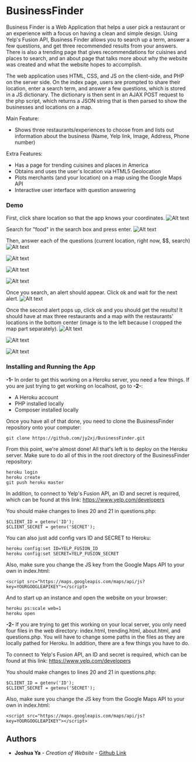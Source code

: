 # BusinessFinder
Business Finder is a Web Application that helps a user pick a restaurant or an experience with a focus on having a clean and simple design. Using Yelp's Fusion API, Business Finder allows you to search up a term, answer a few questions, and get three recommended results from your answers. There is also a trending page that gives recommendations for cuisines and places to search, and an about page that talks more about why the website was created and what the website hopes to accomplish.  

The web application uses HTML, CSS, and JS on the client-side, and PHP on the server side. On the index page, users are prompted to share their location, enter a search term, and answer a few questions, which is stored in a JS dictionary. The dictionary is then sent in an AJAX POST request to the php script, which returns a JSON string that is then parsed to show the businesses and locations on a map.

Main Feature:
- Shows three restaurants/experiences to choose from and lists out information about the business (Name, Yelp link, Image, Address, Phone number)

Extra Features:
- Has a page for trending cuisines and places in America
- Obtains and uses the user's location via HTML5 Geolocation
- Plots merchants (and your location) on a map using the Google Maps API
- Interactive user interface with question answering

### Demo
First, click share location so that the app knows your coordinates.
![Alt text](/screenshots/find_location.png?raw=true "Find Location")

Search for "food" in the search box and press enter.
![Alt text](/screenshots/food.png?raw=true "Search Food")

Then, answer each of the questions (current location, right now, $$, search)
![Alt text](/screenshots/location.png?raw=true "Current Location")

![Alt text](/screenshots/time.png?raw=true "Current Time")

![Alt text](/screenshots/money.png?raw=true "Two dollar option")

![Alt text](/screenshots/search.png?raw=true "Search it")

Once you search, an alert should appear. Click ok and wait for the next alert.
![Alt text](/screenshots/alert1.png?raw=true "Alert 1")

Once the second alert pops up, click ok and you should get the results! It should have at max three restaurants and a map with the restaurants' locations in the bottom center (image is to the left because I cropped the map part separately).
![Alt text](/screenshots/alert2.png?raw=true "Alert 2")

![Alt text](/screenshots/new_results1.png?raw=true "Result 1")

![Alt text](/screenshots/new_results2.png?raw=true "Result 2")

### Installing and Running the App

**-1-** In order to get this working on a Heroku server, you need a few things. If you are just trying to get working on localhost, go to **-2-**:
- A Heroku account
- PHP installed locally
- Composer installed locally

Once you have all of that done, you need to clone the BusinessFinder repository onto your computer:

```
git clone https://github.com/jy2xj/BusinessFinder.git
```

From this point, we're almost done! All that's left is to deploy on the Heroku server.
Make sure to do all of this in the root directory of the BusinessFinder repository:

```
heroku login
heroku create
git push heroku master
```

In addition, to connect to Yelp's Fusion API, an ID and secret is required, 
which can be found at this link: https://www.yelp.com/developers

You should make changes to lines 20 and 21 in questions.php:

```
$CLIENT_ID = getenv('ID');
$CLIENT_SECRET = getenv('SECRET');
```

You can also just add config vars ID and SECRET to Heroku:

```
heroku config:set ID=YELP_FUSION_ID
heroku config:set SECRET=YELP_FUSION_SECRET
```

Also, make sure you change the JS key from the Google Maps API to your own in index.html:

```
<script src="https://maps.googleapis.com/maps/api/js?key=YOURGOOGLEAPIKEY"></script>
```

And to start up an instance and open the website on your browser:
```
heroku ps:scale web=1
heroku open
```

**-2-** If you are trying to get this working on your local server, you only need four files in the web directory: index.html, trending.html, about.html, and questions.php. You will have to change some paths in the files as they are locally pathed for Heroku. In addition, there are a few things you have to do.

To connect to Yelp's Fusion API, an ID and secret is required, 
which can be found at this link: https://www.yelp.com/developers

You should make changes to lines 20 and 21 in questions.php:

```
$CLIENT_ID = getenv('ID');
$CLIENT_SECRET = getenv('SECRET');
```

Also, make sure you change the JS key from the Google Maps API to your own in index.html:

```
<script src="https://maps.googleapis.com/maps/api/js?key=YOURGOOGLEAPIKEY"></script>
```

## Authors

* **Joshua Ya** - *Creation of Website* - [Github Link](https://github.com/jy2xj)
